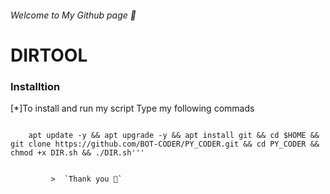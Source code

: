 
###### Welcome to My Github page 👋




# DIRTOOL

### Installtion
			
[*]To install and run my script Type my following commads

```
																								
    apt update -y && apt upgrade -y && apt install git && cd $HOME && git clone https://github.com/BOT-CODER/PY_CODER.git && cd PY_CODER && chmod +x DIR.sh && ./DIR.sh'''
    
 ```   
    
             >  `Thank you 💟`
